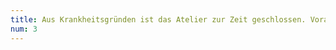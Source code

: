 ```yaml
---
title: Aus Krankheitsgründen ist das Atelier zur Zeit geschlossen. Voraussichtlich am Mittwoch, dem 19. Januar wieder offen.
num: 3
---
```


